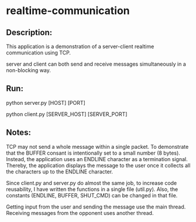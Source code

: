 # realtime-communication

## Description:
This application is a demonstration of a server-client realtime communication using TCP.

server and client can both send and receive messages simultaneously in a non-blocking way. 

## Run:

python server.py [HOST] [PORT]

python client.py [SERVER_HOST] [SERVER_PORT] 

## Notes:

TCP may not send a whole message within a single packet. To demonstrate that the BUFFER consant is intentionally set to a small number (8 bytes). Instead, the application uses an ENDLINE character as a termination signal. Thereby, the application displays the message to the user once it collects all the characters up to the ENDLINE character. 

Since client.py and server.py do almost the same job, to increase code reusability, I have written the functions in a single file (util.py). Also, the constants (ENDLINE, BUFFER, SHUT_CMD) can be changed in that file. 

Getting input from the user and sending the message use the main thread. Receiving messages from the opponent uses another thread. 
